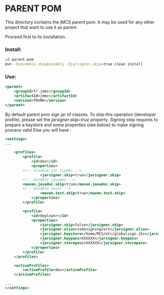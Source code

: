 PARENT POM
==========

This directory contains the jMCS parent pom.
It may be used for any other project that want to use it as parent.

Proceed first to its installation.

### Install:

```bash
cd parent-pom
mvn -Dassembly.skipAssembly -Djarsigner.skip=true clean install
```

### Use:

```xml
<parent>
    <groupId>fr.jmmc</groupId>
    <artifactId>jmmc</artifactId>
    <version>TRUNK</version>    
</parent>
```

By default parent pom sign jar of classes. To skip this operation (developer profile), please set the *jarsigner.skip=true* property.
Signing step requires to prepare a keystore and some properties (see below) to make signing process valid
Else you will have :

```xml
<settings>
...

    <profiles>
        <profile>
            <id>dev</id>
            <properties>
		<!-- disable jar signer -->
                <jarsigner.skip>true</jarsigner.skip>
		<!-- disable javadoc -->
		<maven.javadoc.skip>true</maven.javadoc.skip>
		<!-- disable tests -->
                <maven.test.skip>true</maven.test.skip>
            </properties>
        </profile>

        <profile>
            <id>deployer</id>
            <properties>
                <jarsigner.skip>false</jarsigner.skip>
                <jarsigner.alias>codesigningcert</jarsigner.alias>
                <jarsigner.keystore>/home/MCS/etc/globalsign.jks</jarsigner.keystore>
                <jarsigner.keypass>XXXXXX</jarsigner.keypass>
                <jarsigner.storepass>XXXXXX</jarsigner.storepass>
            </properties>
        </profile>
    </profiles>

    <activeProfiles>
        <activeProfile>dev</activeProfile>
    </activeProfiles>

...
</settings>
```

